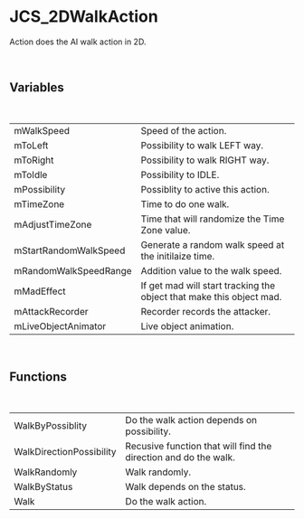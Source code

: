<div id="content-header">
  <h1>JCS_2DWalkAction</h1>
</div>

<p>
  Action does the AI walk action in 2D.
</p>


<br/>
<h2>Variables</h2>
<br/>

<table>
  <tr>
    <td>mWalkSpeed</td>
    <td>Speed of the action.</td>
  </tr>
  <tr>
    <td>mToLeft</td>
    <td>Possibility to walk LEFT way.</td>
  </tr>
  <tr>
    <td>mToRight</td>
    <td>Possibility to walk RIGHT way.</td>
  </tr>
  <tr>
    <td>mToIdle</td>
    <td>Possibility to IDLE.</td>
  </tr>
  <tr>
    <td>mPossibility</td>
    <td>Possiblity to active this action.</td>
  </tr>
  <tr>
    <td>mTimeZone</td>
    <td>Time to do one walk.</td>
  </tr>
  <tr>
    <td>mAdjustTimeZone</td>
    <td>Time that will randomize the Time Zone value.</td>
  </tr>
  <tr>
    <td>mStartRandomWalkSpeed</td>
    <td>Generate a random walk speed at the initilaize time.</td>
  </tr>
  <tr>
    <td>mRandomWalkSpeedRange</td>
    <td>Addition value to the walk speed.</td>
  </tr>
  <tr>
    <td>mMadEffect</td>
    <td>If get mad will start tracking the object that make this object mad.</td>
  </tr>
  <tr>
    <td>mAttackRecorder</td>
    <td>Recorder records the attacker.</td>
  </tr>
  <tr>
    <td>mLiveObjectAnimator</td>
    <td>Live object animation.</td>
  </tr>
</table>


<br/>
<h2>Functions</h2>
<br/>

<table>
  <tr>
    <td>WalkByPossiblity</td>
    <td>Do the walk action depends on possibility.</td>
  </tr
  <tr>
    <td>WalkDirectionPossibility</td>
    <td>
      Recusive function that will find the direction
      and do the walk.
    </td>
  </tr>
  <tr>
    <td>WalkRandomly</td>
    <td>Walk randomly.</td>
  </tr>
  <tr>
    <td>WalkByStatus</td>
    <td>Walk depends on the status.</td>
  </tr>
  <tr>
    <td>Walk</td>
    <td>Do the walk action.</td>
  </tr>
</table>
